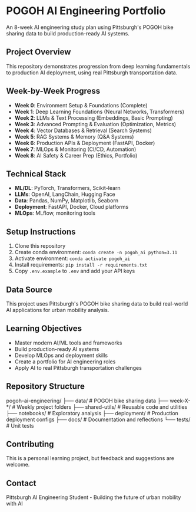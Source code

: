 # POGOH AI Engineering Portfolio

An 8-week AI engineering study plan using Pittsburgh's POGOH bike sharing data to build production-ready AI systems.

## Project Overview
This repository demonstrates progression from deep learning fundamentals to production AI deployment, using real Pittsburgh transportation data.

## Week-by-Week Progress
- **Week 0**: Environment Setup & Foundations (Complete)
- **Week 1**: Deep Learning Foundations (Neural Networks, Transformers)
- **Week 2**: LLMs & Text Processing (Embeddings, Basic Prompting)
- **Week 3**: Advanced Prompting & Evaluation (Optimization, Metrics)
- **Week 4**: Vector Databases & Retrieval (Search Systems)
- **Week 5**: RAG Systems & Memory (Q&A Systems)
- **Week 6**: Production APIs & Deployment (FastAPI, Docker)
- **Week 7**: MLOps & Monitoring (CI/CD, Automation)
- **Week 8**: AI Safety & Career Prep (Ethics, Portfolio)

## Technical Stack
- **ML/DL**: PyTorch, Transformers, Scikit-learn
- **LLMs**: OpenAI, LangChain, Hugging Face
- **Data**: Pandas, NumPy, Matplotlib, Seaborn
- **Deployment**: FastAPI, Docker, Cloud platforms
- **MLOps**: MLflow, monitoring tools

## Setup Instructions
1. Clone this repository
2. Create conda environment: `conda create -n pogoh_ai python=3.11`
3. Activate environment: `conda activate pogoh_ai`
4. Install requirements: `pip install -r requirements.txt`
5. Copy `.env.example` to `.env` and add your API keys

## Data Source
This project uses Pittsburgh's POGOH bike sharing data to build real-world AI applications for urban mobility analysis.

## Learning Objectives
- Master modern AI/ML tools and frameworks
- Build production-ready AI systems
- Develop MLOps and deployment skills
- Create a portfolio for AI engineering roles
- Apply AI to real Pittsburgh transportation challenges

## Repository Structure

pogoh-ai-engineering/
├── data/                    # POGOH bike sharing data
├── week-X-*/               # Weekly project folders
├── shared-utils/           # Reusable code and utilities
├── notebooks/              # Exploratory analysis
├── deployment/             # Production deployment configs
├── docs/                   # Documentation and reflections
└── tests/                  # Unit tests

## Contributing
This is a personal learning project, but feedback and suggestions are welcome.

## Contact
Pittsburgh AI Engineering Student - Building the future of urban mobility with AI